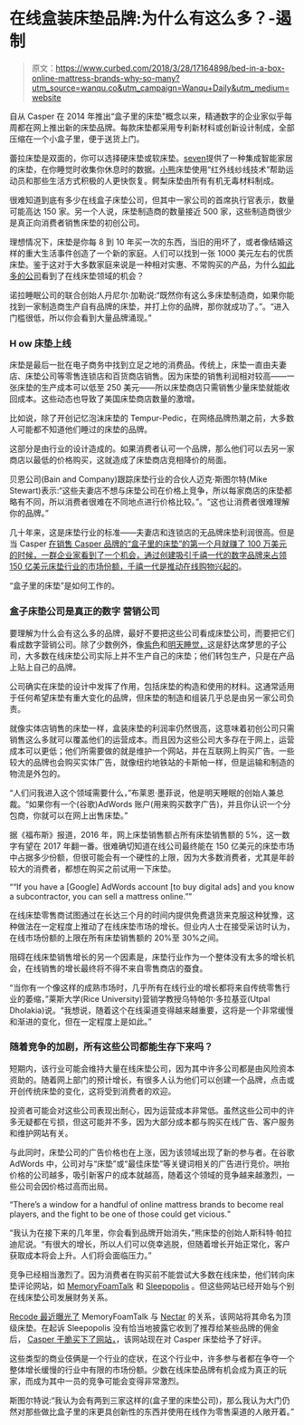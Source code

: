 # 在线盒装床垫品牌:为什么有这么多？-遏制

> 原文：<https://www.curbed.com/2018/3/28/17164898/bed-in-a-box-online-mattress-brands-why-so-many?utm_source=wanqu.co&utm_campaign=Wanqu+Daily&utm_medium=website>

自从 Casper 在 2014 年推出“盒子里的床垫”概念以来，精通数字的企业家似乎每周都在网上推出新的床垫品牌。每款床垫都采用专利新材料或创新设计制成，全部压缩在一个小盒子里，便于送货上门。

蕾拉床垫是双面的，你可以选择硬床垫或软床垫。[seven](https://go.redirectingat.com?id=66960X1516509&xs=1&url=https%3A%2F%2Feightsleep.com%2Fpages%2Fmattress-collections&referrer=archive.curbed.com&sref=https%3A%2F%2Farchive.curbed.com%2F2018%2F3%2F28%2F17164898%2Fbed-in-a-box-online-mattress-brands-why-so-many)提供了一种集成智能家居的床垫，在你睡觉时收集你休息时的数据。[小熊](https://bearmattress.pxf.io/c/482924/1034607/13476?u=https%3A%2F%2Fwww.bearmattress.com%2F&sharedid=archive.curbed.com)床垫使用“红外线纱线技术”帮助运动员和那些生活方式积极的人更快恢复。鳄梨床垫由所有有机无毒材料制成。

很难知道到底有多少在线盒子床垫公司，但其中一家公司的首席执行官表示，数量可能高达 150 家。另一个人说，床垫制造商的数量接近 500 家，这些制造商很少是真正向消费者销售床垫的初创公司。

理想情况下，床垫是你每 8 到 10 年买一次的东西，当旧的用坏了，或者像结婚这样的重大生活事件创造了一个新的家庭。人们可以找到一张 1000 美元左右的优质床垫。鉴于这对于大多数家庭来说是一种相对实惠、不常购买的产品，为什么[如此多的公司](https://www.curbed.com/2016/7/22/12249252/where-to-buy-mattress-casper-tuft-needle-leesa)看到了在线床垫领域的机会？

诺拉睡眠公司的联合创始人丹尼尔·加勒说:“既然你有这么多床垫制造商，如果你能找到一家制造商生产自有品牌的床垫，并打上你的品牌，那你就成功了。”。“进入门槛很低，所以你会看到大量品牌涌现。”

### **H** **ow 床垫上线**

床垫是最后一批在电子商务中找到立足之地的消费品。传统上，床垫一直由夫妻店、床垫公司等零售连锁店和百货商店销售。因为床垫的销售利润相对较高——一张床垫的生产成本可以低至 250 美元——所以床垫商店只需销售少量床垫就能收回成本。这些动态也导致了美国床垫商店数量的激增。

比如说，除了开创记忆泡沫床垫的 Tempur-Pedic，在网络品牌热潮之前，大多数人可能都不知道他们睡过的床垫的品牌。

这部分是由行业的设计造成的。如果消费者认可一个品牌，那么他们可以去另一家商店以最低的价格购买，这就造成了床垫商店竞相降价的局面。

贝恩公司(Bain and Company)跟踪床垫行业的合伙人迈克·斯图尔特(Mike Stewart)表示:“这些夫妻店不想与床垫公司在价格上竞争，所以每家商店的床垫都略有不同，所以消费者很难在不同地点进行价格比较。”。“这也让消费者很难理解你的品牌。”

几十年来，这是床垫行业的标准——夫妻店和连锁店的无品牌床垫利润很高。但是当 Casper [在销售 Casper 品牌的“盒子里的床垫”的第一个月就赚了 100 万美元的时候，一群企业家看到了一个机会，通过创建吸引千禧一代的数字品牌来占领 150 亿美元床垫行业的市场份额，千禧一代是推动在线购物兴起的](http://www.businessinsider.com/casper-mattresses-1-million-2014-7)。

“盒子里的床垫”是如何工作的。

### **盒子床垫公司是真正的数字** **营销公司**

要理解为什么会有这么多的品牌，最好不要把这些公司看成床垫公司，而要把它们看成数字营销公司。除了少数例外，像[紫色](https://purple.e9jo.net/c/482924/454867/8120?u=https%3A%2F%2Fpurple.com%2F&sharedid=archive.curbed.com)和[明天睡觉，](https://go.redirectingat.com?id=66960X1516509&xs=1&url=https%3A%2F%2Fwww.tomorrowsleep.com&referrer=archive.curbed.com&sref=https%3A%2F%2Farchive.curbed.com%2F2018%2F3%2F28%2F17164898%2Fbed-in-a-box-online-mattress-brands-why-so-many)这是舒达席梦思的子公司，大多数在线床垫公司实际上并不生产自己的床垫；他们转包生产，只是在产品上贴上自己的品牌。

公司确实在床垫的设计中发挥了作用，包括床垫的构造和使用的材料。这通常适用于任何希望床垫有重大变化的品牌，但床垫的制造和组装几乎总是由另一家公司负责。

就像实体店销售的床垫一样，盒装床垫的利润率仍然很高，这意味着初创公司只需销售这么多就可以覆盖他们的运营成本。而且因为这些公司大多存在于网上，运营成本可以更低；他们所需要做的就是维护一个网站，并在互联网上购买广告。一些较大的品牌也会购买实体广告，就像纽约地铁站的卡斯帕一样，但是运输和制造的物流是外包的。

“人们问我进入这个领域需要什么，”布莱恩·墨菲说，他是明天睡眠的创始人兼总裁。“如果你有一个(谷歌)AdWords 账户(用来购买数字广告)，并且你认识一个分包商，你就可以在网上出售床垫。”

据《福布斯》报道，2016 年，网上床垫销售额占所有床垫销售额的 5%，这一数字有望在 2017 年翻一番。很难确切知道在线公司最终能在 150 亿美元的床垫市场中占据多少份额，但很可能会有一个硬性的上限，因为大多数消费者，尤其是年龄较大的消费者，都想在购买之前试用一下床垫。

<aside id="9HVDyb"><q>“If you have a [Google] AdWords account [to buy digital ads] and you know a subcontractor, you can sell a mattress online.”</q></aside>

在线床垫零售商试图通过在长达三个月的时间内提供免费退货来克服这种犹豫，这种做法在一定程度上推动了在线床垫市场的增长。但业内人士在接受采访时认为，在线市场份额的上限在所有床垫销售额的 20%至 30%之间。

阻碍在线床垫销售增长的另一个因素是，床垫行业作为一个整体没有太多的增长机会，在线销售的增长最终将不得不来自零售商店的蚕食。

“当你有一个像这样的成熟市场时，几乎所有在线行业的增长都将来自传统零售行业的萎缩，”莱斯大学(Rice University)营销学教授乌特帕尔·多拉基亚(Utpal Dholakia)说。“我想说，随着这个在线渠道变得越来越重要，这将是一个非常缓慢和渐进的变化，但在一定程度上是如此。”

### 随着竞争的加剧，所有这些公司都能生存下来吗？

短期内，该行业可能会维持大量在线床垫公司，因为其中许多公司都是由风险资本资助的。随着网上部门的预计增长，有很多人认为他们可以创建一个品牌，点击或开创传统床垫的变化，这将受到消费者的欢迎。

投资者可能会对这些公司表现出耐心，因为运营成本非常低。虽然这些公司中的许多无疑都在亏损，但这可能并不多，因为大部分成本都与购买在线广告、客户服务和维护网站有关。

与此同时，床垫公司的广告价格也在上涨，因为该领域出现了新的参与者。在谷歌 AdWords 中，公司对与“床垫”或“最佳床垫”等关键词相关的广告进行竞价。哄抬价格的公司越多，吸引新客户的成本就越高，随着这个领域的竞争越来越激烈，一些公司会因价格过高而出局。

<aside id="3SzDJw"><q>There’s a window for a handful of online mattress brands to become real players, and the fight to be one of those could get vicious.</q></aside>

“我认为在接下来的几年里，你会看到品牌开始消失，”熊床垫的创始人斯科特·帕拉迪尼说。“有很大的增长，所以人们可以侥幸逃脱，但随着增长开始正常化，客户获取成本将会上升。人们将会面临压力。”

竞争已经相当激烈了。因为消费者在购买前不能尝试大多数在线床垫，他们转向床垫评论网站，如 [MemoryFoamTalk](https://www.memoryfoamtalk.com/) 和 [Sleepopolis](https://sleepopolis.com/) 。但这些网站已经开始与个别在线床垫公司发展财务关系。

[Recode 最近曝光了](https://www.recode.net/2018/3/18/16581030/mattress-reviews-nectar-nest-affiliate-fees-ftc-memoryfoamtalk-casper) MemoryFoamTalk 与 [Nectar](https://nectar.xovt.net/c/482924/473932/8338?u=https%3A%2F%2Fwww.nectarsleep.com%2F&sharedid=archive.curbed.com) 的关系，该网站将其命名为顶级床垫。在起诉 Sleepopolis 没有恰当地披露它收到了推荐给某些品牌的佣金后， [Casper 干脆买下了网站，](https://www.recode.net/2017/9/23/13153814/casper-sleepopolis-lawsuits-mattress-reviews)，该网站现在对 Casper 床垫给予了好评。

这些类型的商业伎俩是一个行业的症状，在这个行业中，许多参与者都在争夺一个整体增长缓慢的行业中有限的市场份额。少数在线床垫品牌有机会成为真正的玩家，而成为其中一员的竞争可能会变得非常激烈。

斯图尔特说:“我认为会有两到三家这样的(盒子里的床垫公司)，那么我认为大门仍然对那些做比盒子里的床更具创新性的东西并使用在线作为零售渠道的人敞开着。”